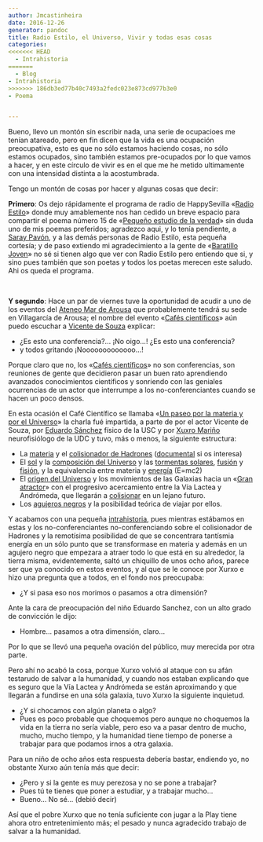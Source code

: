 ```yaml
---
author: Jmcastinheira
date: 2016-12-26
generator: pandoc
title: Radio Estilo, el Universo, Vivir y todas esas cosas
categories:
<<<<<<< HEAD
  - Intrahistoria
=======
  - Blog
- Intrahistoria
>>>>>>> 186db3ed77b40c7493a2fedc023e873cd977b3e0
- Poema


---
```




Bueno, llevo un montón sin escribir nada, una serie de ocupacioes me
tenían atareado, pero en fin dicen que la vida es una ocupación
preocupativa, esto es que no sólo estamos haciendo cosas, no sólo
estamos ocupados, sino también estamos pre-ocupados por lo que vamos a
hacer, y en este círculo de vivir es en el que me he metido ultimamente
con una intensidad distinta a la acostumbrada.

Tengo un montón de cosas por hacer y algunas cosas que decir:

**Primero**: Os dejo rápidamente el programa de radio de HappySevilla
«[Radio
Estilo](http://www.happysevilla.com/?section=content-view&content=56)»
donde muy amablemente nos han cedido un breve espacio para compartir el
poema número 15 de «[Pequeño estudio de la
verdad](http://entelequia.bligoo.com/content/view/452552/Libro_Pequeno_estudio_de_la_verdad.html)»
sin duda uno de mis poemas preferidos; agradezco aqui, y lo tenía
pendiente, a [Saray Pavón](http://engelpie.blogspot.com/), y a las demás
personas de Radio Estilo, esta pequeña cortesía; y de paso extiendo mi
agradecimiento a la gente de «[Baratillo
Joven](http://creaccionpoetica.blogspot.com/)» no sé si tienen algo que
ver con Radio Estilo pero entiendo que si, y sino pues también que son
poetas y todos los poetas merecen este saludo. Ahi os queda el programa.

 

**Y segundo**: Hace un par de viernes tuve la oportunidad de acudir a
uno de los eventos del [Ateneo Mar de
Arousa](http://ateneomardearousa.blogspot.com/) que probablemente tendrá
su sede en Villagarcía de Arousa; el nombre del evento «[Cafés
científicos](http://www.udc.es/dep/medicina/neurocom/cafes_gal.html)»
aún puedo escuchar a [Vicente de
Souza](http://www.blogoteca.com/vdesouza/) explicar:

-   ¿Es esto una conferencia?... ¡No oigo...! ¿Es esto una conferencia?
-   y todos gritando ¡Nooooooooooooo...!

Porque claro que no, los «[Cafés
científicos](http://www.udc.es/dep/medicina/neurocom/cafes_gal.html)» no
son conferencias, son reuniones de gente que decidieron pasar un buen
rato aprendiendo avanzados conocimientos científicos y sonriendo con las
geniales ocurrencias de un actor que interrumpe a los no-conferenciantes
cuando se hacen un poco densos.

En esta ocasión el Café Científico se llamaba «[Un paseo por la materia
y por el
Universo](http://ateneomardearousa.blogspot.com/2009/10/nueva-cita-con-la-ciencia-y-el-cafe.html)»
la charla fué impartida, a parte de por el actor Vicente de Souza, por
[Eduardo
Sánchez](http://www.gsi.dec.usc.es/biblio/keyword/E.S%C3%A1nchez) físico
de la USC y por [Xuxro Mariño](http://www.culturacientifica.org/)
neurofisiólogo de la UDC y tuvo, más o menos, la siguiente estructura:

-   La [materia](http://es.wikipedia.org/wiki/Materia) y el
    [colisionador de
    Hadrones](http://es.wikipedia.org/wiki/Gran_colisionador_de_hadrones)
    ([documental](http://www.youtube.com/watch?v=OB3KQ7uKiBQ&feature=related)
    si os interesa)
-   El [sol](http://es.wikipedia.org/wiki/Sol) y la [composición del
    Universo](http://es.wikipedia.org/wiki/Hidr%C3%B3geno) y las
    [tormentas
    solares](http://es.wikipedia.org/wiki/Eyecci%C3%B3n_de_masa_coronal),
    [fusión](http://es.wikipedia.org/wiki/Fusi%C3%B3n_%28cambio_de_estado%29)
    y [fisión](http://es.wikipedia.org/wiki/Fisi%C3%B3n_nuclear), y la
    equivalencia entre materia y
    [energía](http://es.wikipedia.org/wiki/Energ%C3%ADa) (E=mc2)
-   El [origen del Universo](http://www.youtube.com/watch?v=R3-OcZF8-Fc)
    y los movimientos de las Galaxias hacia un «[Gran
    atractor](http://es.wikipedia.org/wiki/Gran_Atractor)» con el
    progresivo acercamiento entre la Vía Lactea y Andrómeda, que
    llegarán a
    [colisionar](http://es.wikipedia.org/wiki/Colisi%C3%B3n_V%C3%ADa_L%C3%A1ctea-Andr%C3%B3meda)
    en un lejano futuro.
-   Los [agujeros negros](http://es.wikipedia.org/wiki/Agujero_negro) y
    la posibilidad teórica de viajar por ellos.

Y acabamos con una pequeña
[intrahistoria](http://entelequia.bligoo.com/tag/intrahistoria), pues
mientras estábamos en estas y los no-conferenciantes no-conferenciando
sobre el colisionador de Hadrones y la remotísima posibilidad de que se
concentrara tantísmia energía en un sólo punto que se transformase en
materia y además en un agujero negro que empezara a atraer todo lo que
está en su alrededor, la tierra misma, evidentemente, saltó un chiquillo
de unos ocho años, parece ser que ya conocido en estos eventos, y al que
se le conoce por Xurxo e hizo una pregunta que a todos, en el fondo nos
preocupaba:

-   ¿Y si pasa eso nos morimos o pasamos a otra dimensión?

Ante la cara de preocupación del niño Eduardo Sanchez, con un alto grado
de convicción le dijo:

-   Hombre... pasamos a otra dimensión, claro...

Por lo que se llevó una pequeña ovación del público, muy merecida por
otra parte.

Pero ahí no acabó la cosa, porque Xurxo volvió al ataque con su afán
testarudo de salvar a la humanidad, y cuando nos estaban explicando que
es seguro que la Vía Lactea y Andrómeda se están aproximando y que
llegarán a fundirse en una sóla galaxia, tuvo Xurxo la siguiente
inquietud.

-   ¿Y si chocamos con algún planeta o algo?
-   Pues es poco probable que choquemos pero aunque no choquemos la vida
    en la tierra no sería viable, pero eso va a pasar dentro de mucho,
    mucho, mucho tiempo, y la humanidad tiene tiempo de ponerse a
    trabajar para que podamos irnos a otra galaxia.

Para un niño de ocho años esta respuesta debería bastar, endiendo yo, no
obstante Xurxo aún tenía más que decir:

-   ¿Pero y si la gente es muy perezosa y no se pone a trabajar?
  -   Pues tú te tienes que poner a estudiar, y a trabajar mucho...
  -   Bueno... No sé... (debió decir)

Así que el pobre Xurxo que no tenía suficiente con jugar a la Play tiene
ahora otro entretenimiento más; el pesado y nunca agradecido trabajo de
salvar a la humanidad.
